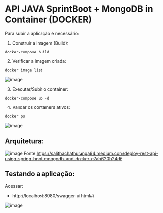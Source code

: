 # API JAVA SprintBoot + MongoDB in Container (DOCKER)

Para subir a aplicação é necessário:

1) Construir a imagem (Build):
   
```
docker-compose build
```

2) Verificar a imagem criada:

```
docker image list
```

![image](https://github.com/aannddrree/api-test-service/assets/8753843/50348dd3-b4ba-47d6-9623-2251d597082c)

3) Executar/Subir o container:

```
docker-compose up -d
```

4) Validar os containers ativos:

```
docker ps   
```

![image](https://github.com/aannddrree/api-test-service/assets/8753843/c4a76a4d-89b0-424b-9ea9-af841637c7fe)

## Arquitetura:

![image](https://github.com/aannddrree/api-test-service/assets/8753843/f1b2224d-a03b-43dd-81bc-f68b6b4e79c8)
Fonte:https://salithachathuranga94.medium.com/deploy-rest-api-using-spring-boot-mongodb-and-docker-e7ab620b24d6


## Testando a aplicação:

Acessar: 
* http://localhost:8080/swagger-ui.html#/

![image](https://github.com/aannddrree/api-test-service/assets/8753843/77ed7112-87bb-4635-a637-561b3bc69934)
